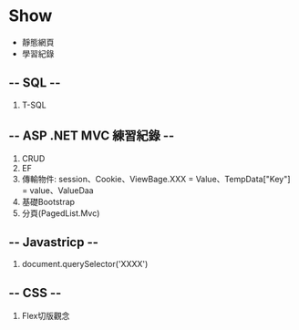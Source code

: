 # Show
* 靜態網頁
* 學習紀錄

## -- SQL --
1. T-SQL

## -- ASP .NET MVC 練習紀錄 --
1. CRUD
2. EF
3. 傳輸物件: session、Cookie、ViewBage.XXX = Value、TempData["Key"] = value、ValueDaa
4. 基礎Bootstrap
5. 分頁(PagedList.Mvc)

## -- Javastricp --
1. document.querySelector('XXXX')

## -- CSS --
1. Flex切版觀念
